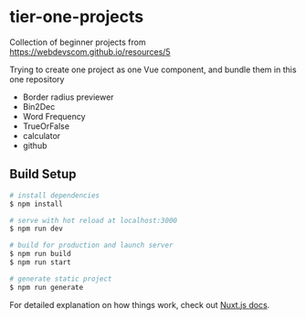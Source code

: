# tier-one-projects

Collection of beginner projects from https://webdevscom.github.io/resources/5

Trying to create one project as one Vue component, and bundle them in this one repository

* Border radius previewer
* Bin2Dec
* Word Frequency
* TrueOrFalse
* calculator
* github

## Build Setup

```bash
# install dependencies
$ npm install

# serve with hot reload at localhost:3000
$ npm run dev

# build for production and launch server
$ npm run build
$ npm run start

# generate static project
$ npm run generate
```

For detailed explanation on how things work, check out [Nuxt.js docs](https://nuxtjs.org).
